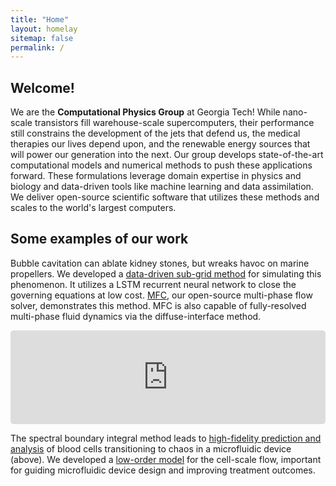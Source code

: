 ```yaml
---
title: "Home"
layout: homelay
sitemap: false
permalink: /
---
```


## Welcome!

We are the **Computational Physics Group** at Georgia Tech!
While nano-scale transistors fill warehouse-scale supercomputers, their performance still constrains the development of the jets that defend us, the medical therapies our lives depend upon, and the renewable energy sources that will power our generation into the next.
Our group develops state-of-the-art computational models and numerical methods to push these applications forward.
These formulations leverage domain expertise in physics and biology and data-driven tools like machine learning and data assimilation.
We deliver open-source scientific software that utilizes these methods and scales to the world's largest computers. 

## Some examples of our work

Bubble cavitation can ablate kidney stones, but wreaks havoc on marine propellers.
We developed a <a href="{{ site.url }}{{ site.baseurl }}/papers/bryngelson-IJMF-20.pdf" target="_blank">data-driven sub-grid method</a> for simulating this phenomenon.
It utilizes a LSTM recurrent neural network to close the governing equations at low cost.
<a href="https://mfc-caltech.github.io/" target="_blank">MFC</a>, our open-source multi-phase flow solver, demonstrates this method.
MFC is also capable of fully-resolved multi-phase fluid dynamics via the diffuse-interface method.

<iframe src="https://player.vimeo.com/video/455688517?autoplay=1&loop=1&autopause=0&muted=1&quality=360p&background=1" width="100%" style="border-style:solid;border-radius:5px;" frameborder="0" allow="autoplay"></iframe>

The spectral boundary integral method leads to <a href="{{ site.url }}{{ site.baseurl }}/papers/bryngelson-PRF-18.pdf" target="_blank">high-fidelity prediction and analysis</a> of blood cells transitioning to chaos in a microfluidic device (above).
We developed a <a href="{{ site.url }}{{ site.baseurl }}/papers/bryngelson-PRE-19.pdf" target="_blank">low-order model</a> for the cell-scale flow, important for guiding microfluidic device design and improving treatment outcomes.
